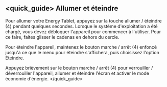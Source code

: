 ## <quick_guide> Allumer et éteindre

Pour allumer votre Energy Tablet, appuyez sur la touche allumer / éteindre (4) pendant quelques secondes. Lorsque le système d'exploitation a été chargé, vous devez débloquer l'appareil pour commencer à l'utiliser.  Pour ce faire, faites glisser le cadenas en dehors du cercle.

Pour éteindre l'appareil, maintenez le bouton marche / arrêt (4) enfoncé jusqu'à ce que le menu 
pour éteindre s'affichera, puis choisissez l'option Éteindre.

Appuyez brièvement sur le bouton marche / arrêt (4) pour verrouiller / déverrouiller l'appareil, allumer et éteindre l'écran et activer le mode économie d'énergie.
</quick_guide>
